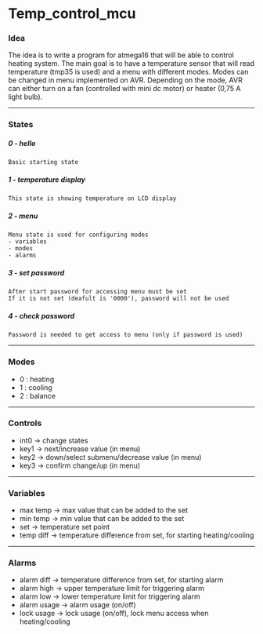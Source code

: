 # Temp_control_mcu

### Idea

The idea is to write a program for atmega16 that will be able to control heating system. The main goal is to have a temperature sensor that will read temperature (tmp35 is used) and a menu with different modes. Modes can be changed in menu implemented on AVR. Depending on the mode, AVR can either turn on a fan (controlled with mini dc motor) or heater (0,75 A light bulb).

---

### States

##### 0 - hello
	Basic starting state
	
##### 1 - temperature display
	This state is showing temperature on LCD display
	
##### 2 - menu
	Menu state is used for configuring modes
	- variables
	- modes
	- alarms
	
##### 3 - set password
	After start password for accessing menu must be set
	If it is not set (deafult is '0000'), password will not be used

##### 4 - check password
	Password is needed to get access to menu (only if password is used)
---	

### Modes
- 0 : heating
- 1 : cooling
- 2 : balance

---

### Controls

- int0 -> change states
- key1 -> next/increase value (in menu)
- key2 -> down/select submenu/decrease value (in menu)
- key3 -> confirm change/up (in menu)

---

### Variables

- max temp -> max value that can be added to the set
- min temp -> min value that can be added to the set
- set -> temperature set point
- temp diff -> temperature difference from set, for starting heating/cooling

---

### Alarms

- alarm diff -> temperature difference from set, for starting alarm
- alarm high -> upper temperature limit for triggering alarm
- alarm low -> lower temperature limit for triggering alarm
- alarm usage -> alarm usage (on/off)
- lock usage -> lock usage (on/off), lock menu access when heating/cooling




